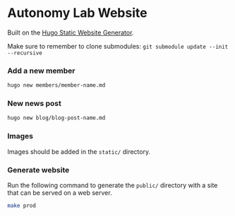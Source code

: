 # Autonomy Lab Website

Built on the [Hugo Static Website Generator](https://gohugo.io).

Make sure to remember to clone submodules: `git submodule update --init --recursive`

### Add a new member

```bash
hugo new members/member-name.md
```

### New news post

```bash
hugo new blog/blog-post-name.md
```

### Images

Images should be added in the `static/` directory.

### Generate website

Run the following command to generate the `public/` directory with a site that can be served on a web server.

```bash
make prod
```
